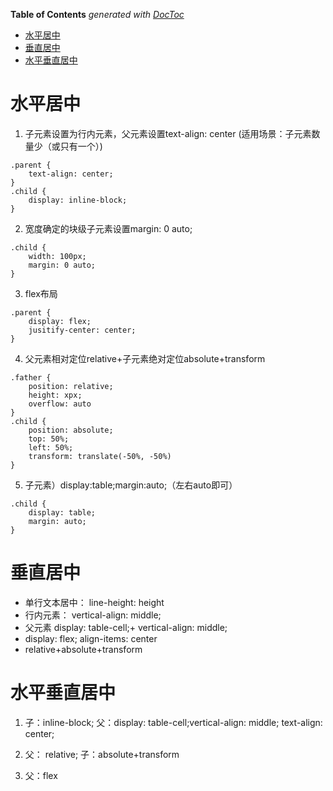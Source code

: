 <!-- START doctoc generated TOC please keep comment here to allow auto update -->
<!-- DON'T EDIT THIS SECTION, INSTEAD RE-RUN doctoc TO UPDATE -->
**Table of Contents**  *generated with [DocToc](https://github.com/thlorenz/doctoc)*

- [水平居中](#%E6%B0%B4%E5%B9%B3%E5%B1%85%E4%B8%AD)
- [垂直居中](#%E5%9E%82%E7%9B%B4%E5%B1%85%E4%B8%AD)
- [水平垂直居中](#%E6%B0%B4%E5%B9%B3%E5%9E%82%E7%9B%B4%E5%B1%85%E4%B8%AD)

<!-- END doctoc generated TOC please keep comment here to allow auto update -->

# 水平居中

1. 子元素设置为行内元素，父元素设置text-align: center (适用场景：子元素数量少（或只有一个）)

```
.parent {
    text-align: center;
}
.child {
    display: inline-block;
}
```
2. 宽度确定的块级子元素设置margin: 0 auto;
```
.child {
    width: 100px;
    margin: 0 auto;
}
```

3. flex布局
```
.parent {
    display: flex;
    jusitify-center: center;
}
```

4. 父元素相对定位relative+子元素绝对定位absolute+transform

```
.father {
    position: relative;
    height: xpx;
    overflow: auto
}
.child {
    position: absolute;
    top: 50%;
    left: 50%;
    transform: translate(-50%, -50%)
}
```
    
5. 子元素）display:table;margin:auto;（左右auto即可）

```
.child {
    display: table;
    margin: auto;
}
```

# 垂直居中
- 单行文本居中： line-height: height
- 行内元素： vertical-align: middle;
- 父元素 display: table-cell;+ vertical-align: middle;
- display: flex; align-items: center
- relative+absolute+transform

# 水平垂直居中

1. 子：inline-block; 父：display: table-cell;vertical-align: middle; text-align: center;

2. 父： relative; 子：absolute+transform
3. 父：flex